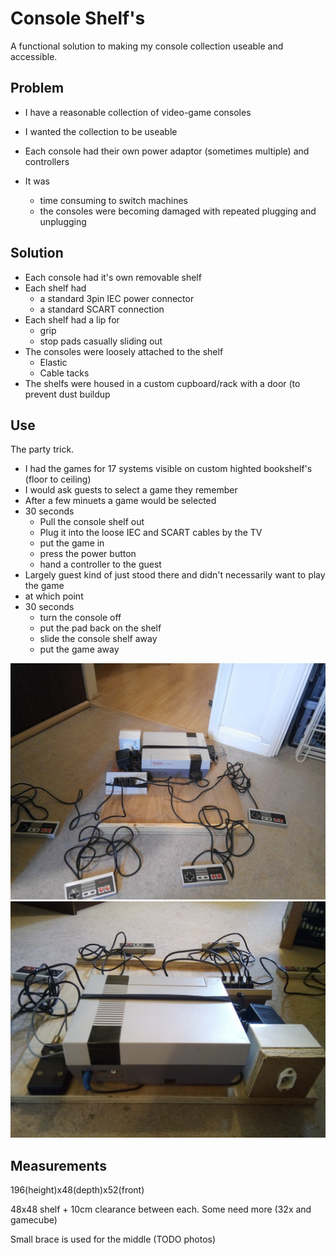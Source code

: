 Console Shelf's
===============

A functional solution to making my console collection useable and accessible.

Problem
-------

* I have a reasonable collection of video-game consoles
* I wanted the collection to be useable
* Each console had their own power adaptor (sometimes multiple) and controllers

* It was
    * time consuming to switch machines
    * the consoles were becoming damaged with repeated plugging and unplugging

Solution
--------

* Each console had it's own removable shelf
* Each shelf had
    * a standard 3pin IEC power connector
    * a standard SCART connection
* Each shelf had a lip for
    * grip
    * stop pads casually sliding out
* The consoles were loosely attached to the shelf
    * Elastic
    * Cable tacks
* The shelfs were housed in a custom cupboard/rack with a door (to prevent dust buildup

Use
---

The party trick.
* I had the games for 17 systems visible on custom highted bookshelf's (floor to ceiling)
* I would ask guests to select a game they remember
* After a few minuets a game would be selected
* 30 seconds
    * Pull the console shelf out
    * Plug it into the loose IEC and SCART cables by the TV
    * put the game in
    * press the power button
    * hand a controller to the guest
* Largely guest kind of just stood there and didn't necessarily want to play the game
* at which point
* 30 seconds
    * turn the console off
    * put the pad back on the shelf
    * slide the console shelf away
    * put the game away


![1](./images/IMG_20200508_143758.jpg)
![2](./images/IMG_20200508_143835.jpg)

Measurements
------------

196(height)x48(depth)x52(front)

48x48 shelf + 10cm clearance between each. Some need more (32x and gamecube)

Small brace is used for the middle (TODO photos)

